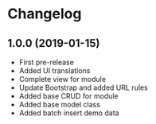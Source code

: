 Changelog
=========

## 1.0.0 (2019-01-15)
 * First pre-release
 * Added UI translations
 * Complete view for module
 * Update Bootstrap and added URL rules
 * Added base CRUD for module
 * Added base model class
 * Added batch insert demo data
